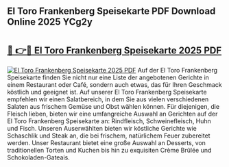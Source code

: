 ## El Toro Frankenberg Speisekarte PDF Download Online 2025 YCg2y

# <h2><a href="http://gc8z8o4.nevu.top/?p=El+Toro+Frankenberg+Speisekarte">🔗 👉🔴 El Toro Frankenberg Speisekarte 2025 PDF</a></h2>

[![El Toro Frankenberg Speisekarte 2025 PDF](https://i.imgur.com/dBaPXMq.png)](http://gc8z8o4.nevu.top/?p=El+Toro+Frankenberg+Speisekarte)
Auf der El Toro Frankenberg Speisekarte finden Sie nicht nur eine Liste der angebotenen Gerichte in einem Restaurant oder Café, sondern auch etwas, das für Ihren Geschmack köstlich und geeignet ist. Auf unserer El Toro Frankenberg Speisekarte empfehlen wir einen Salatbereich, in dem Sie aus vielen verschiedenen Salaten aus frischem Gemüse und Obst wählen können. Für diejenigen, die Fleisch lieben, bieten wir eine umfangreiche Auswahl an Gerichten auf der El Toro Frankenberg Speisekarte an: Rindfleisch, Schweinefleisch, Huhn und Fisch. Unseren Auserwählten bieten wir köstliche Gerichte wie Schaschlik und Steak an, die bei frischem, natürlichem Feuer zubereitet werden. Unser Restaurant bietet eine große Auswahl an Desserts, von traditionellen Torten und Kuchen bis hin zu exquisiten Crème Brûlée und Schokoladen-Gateais.
